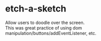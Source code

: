 # etch-a-sketch


Allow users to doodle over the screen.  
This was great practice of using dom manipulation/buttons/addEventListener, etc.

